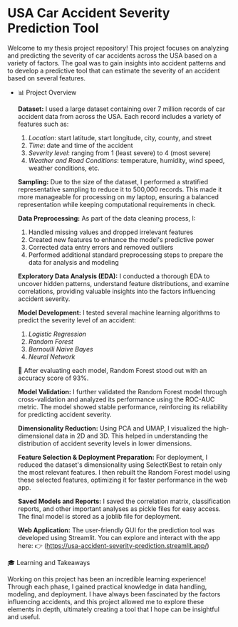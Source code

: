 # USA Car Accident Severity Prediction Tool

Welcome to my thesis project repository! This project focuses on analyzing and predicting the severity of car accidents across the USA based on a variety of factors. The goal was to gain insights into accident patterns and to develop a predictive tool that can estimate the severity of an accident based on several features.
- 📊 Project Overview

  **Dataset:** I used a large dataset containing over 7 million records of car accident data from across the USA. Each record includes a variety of features such as:
  1. *Location*: start latitude, start longitude, city, county, and street
  2. *Time*: date and time of the accident
  3. *Severity level*: ranging from 1 (least severe) to 4 (most severe)
  4. *Weather and Road Conditions*: temperature, humidity, wind speed, weather conditions, etc.

  **Sampling:** Due to the size of the dataset, I performed a stratified representative sampling to reduce it to 500,000 records. This made it more manageable for processing on my laptop, ensuring a balanced representation while keeping computational requirements in check.

  **Data Preprocessing:** As part of the data cleaning process, I:
  1. Handled missing values and dropped irrelevant features
  2. Created new features to enhance the model's predictive power
  3. Corrected data entry errors and removed outliers
  4. Performed additional standard preprocessing steps to prepare the data for analysis and modeling

  **Exploratory Data Analysis (EDA):** I conducted a thorough EDA to uncover hidden patterns, understand feature distributions, and examine correlations, providing valuable insights into the factors influencing accident severity.

  **Model Development:** I tested several machine learning algorithms to predict the severity level of an accident:
  1. *Logistic Regression*
  2. *Random Forest*
  3. *Bernoulli Naive Bayes*
  4. *Neural Network*

  📝 After evaluating each model, Random Forest stood out with an accuracy score of 93%.

  **Model Validation:** I further validated the Random Forest model through cross-validation and analyzed its performance using the ROC-AUC metric. The model showed stable performance, reinforcing its reliability for predicting accident severity.

  **Dimensionality Reduction:** Using PCA and UMAP, I visualized the high-dimensional data in 2D and 3D. This helped in understanding the distribution of accident severity levels in lower dimensions.

  **Feature Selection & Deployment Preparation:** For deployment, I reduced the dataset's dimensionality using SelectKBest to retain only the most relevant features. I then rebuilt the Random Forest model using these selected features, optimizing it for faster performance in the web app.

  **Saved Models and Reports:** I saved the correlation matrix, classification reports, and other important analyses as pickle files for easy access. The final model is stored as a joblib file for deployment.

  **Web Application:** The user-friendly GUI for the prediction tool was developed using Streamlit. You can explore and interact with the app here: 👉 (https://usa-accident-severity-prediction.streamlit.app/)

🎓 Learning and Takeaways

Working on this project has been an incredible learning experience! Through each phase, I gained practical knowledge in data handling, modeling, and deployment. I have always been fascinated by the factors influencing accidents, and this project allowed me to explore these elements in depth, ultimately creating a tool that I hope can be insightful and useful.
